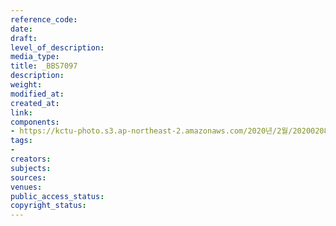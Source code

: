 ```yaml
---
reference_code: 
date: 
draft: 
level_of_description: 
media_type: 
title: _BBS7097
description: 
weight: 
modified_at: 
created_at: 
link: 
components:
- https://kctu-photo.s3.ap-northeast-2.amazonaws.com/2020년/2월/20200208_문중원열사+진상규명·책임자+처벌+및+한국마사회+적폐청산을+위한+전국노동자대회/_BBS7097.jpg
tags:
- 
creators: 
subjects: 
sources: 
venues: 
public_access_status: 
copyright_status: 
---
```

